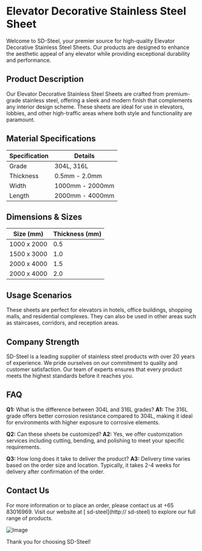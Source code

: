 # Elevator Decorative Stainless Steel Sheet

Welcome to SD-Steel, your premier source for high-quality Elevator Decorative Stainless Steel Sheets. Our products are designed to enhance the aesthetic appeal of any elevator while providing exceptional durability and performance. 

## Product Description
Our Elevator Decorative Stainless Steel Sheets are crafted from premium-grade stainless steel, offering a sleek and modern finish that complements any interior design scheme. These sheets are ideal for use in elevators, lobbies, and other high-traffic areas where both style and functionality are paramount.

## Material Specifications
| Specification | Details |
|---------------|---------|
| Grade         | 304L, 316L |
| Thickness     | 0.5mm - 2.0mm |
| Width         | 1000mm - 2000mm |
| Length        | 2000mm - 4000mm |

## Dimensions & Sizes
| Size (mm)    | Thickness (mm) |
|--------------|----------------|
| 1000 x 2000  | 0.5            |
| 1500 x 3000  | 1.0            |
| 2000 x 4000  | 1.5            |
| 2000 x 4000  | 2.0            |

## Usage Scenarios
These sheets are perfect for elevators in hotels, office buildings, shopping malls, and residential complexes. They can also be used in other areas such as staircases, corridors, and reception areas.

## Company Strength
SD-Steel is a leading supplier of stainless steel products with over 20 years of experience. We pride ourselves on our commitment to quality and customer satisfaction. Our team of experts ensures that every product meets the highest standards before it reaches you.

## FAQ
**Q1:** What is the difference between 304L and 316L grades?
**A1:** The 316L grade offers better corrosion resistance compared to 304L, making it ideal for environments with higher exposure to corrosive elements.

**Q2:** Can these sheets be customized?
**A2:** Yes, we offer customization services including cutting, bending, and polishing to meet your specific requirements.

**Q3:** How long does it take to deliver the product?
**A3:** Delivery time varies based on the order size and location. Typically, it takes 2-4 weeks for delivery after confirmation of the order.

## Contact Us
For more information or to place an order, please contact us at +65 83016969. Visit our website at [ sd-steel](http:// sd-steel) to explore our full range of products.

![Image](https://github.com/user-attachments/assets/2567258e-e124-4816-932d-1809bd27ef0b)

Thank you for choosing SD-Steel!